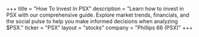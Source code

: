 +++
title = "How To Invest In PSX"
description = "Learn how to invest in PSX with our comprehensive guide. Explore market trends, financials, and the social pulse to help you make informed decisions when analyzing $PSX."
ticker = "PSX"
layout = "stocks"
company = "Phillips 66 (PSX)"
+++

